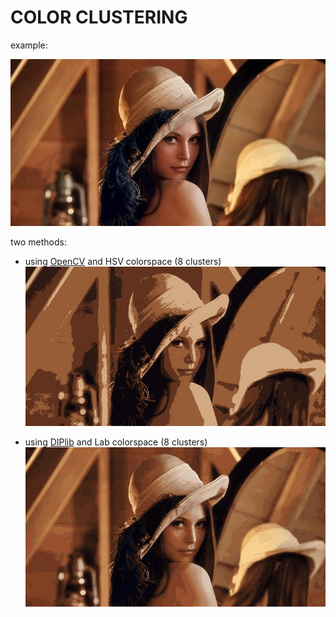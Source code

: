 # COLOR CLUSTERING

example:

![lena.png](misc/lena.jpg)

two methods:
- using [OpenCV](https://opencv.org/) and HSV colorspace (8 clusters)
![lena.png](misc/lena_2.jpg)

- using [DIPlib](https://diplib.org/) and Lab colorspace (8 clusters)
![lena.png](misc/lena_3.jpg)